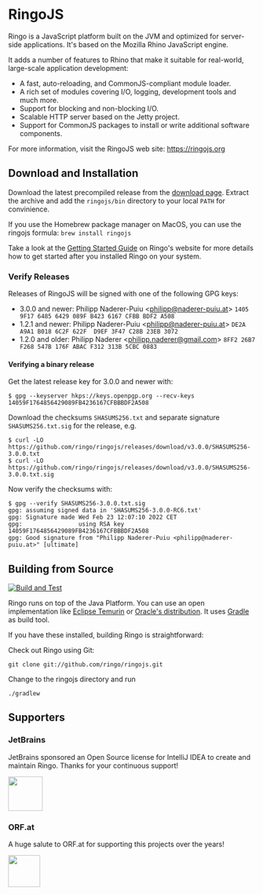 # RingoJS

Ringo is a JavaScript platform built on the JVM and optimized for server-side applications.
It's based on the Mozilla Rhino JavaScript engine.

It adds a number of features to Rhino that make it suitable for real-world,
large-scale application development:

  * A fast, auto-reloading, and CommonJS-compliant module loader.
  * A rich set of modules covering I/O, logging, development tools
    and much more.
  * Support for blocking and non-blocking I/O.
  * Scalable HTTP server based on the Jetty project.
  * Support for CommonJS packages to install or write additional software
    components.

For more information, visit the RingoJS web site: <https://ringojs.org>

## Download and Installation

Download the latest precompiled release from the [download page](https://ringojs.org/download/). Extract the archive and add the `ringojs/bin` directory to your local `PATH` for convinience.

If you use the Homebrew package manager on MacOS, you can use the ringojs formula: `brew install ringojs`

Take a look at the [Getting Started Guide](https://ringojs.org/get_started/) on Ringo's website for more details
how to get started after you installed Ringo on your system.

### Verify Releases
Releases of RingoJS will be signed with one of the following GPG keys:

* 3.0.0 and newer: Philipp Naderer-Puiu &lt;philipp@naderer-puiu.at&gt; `1405 9F17 6485 6429 089F B423 6167 CFBB BDF2 A508`
* 1.2.1 and newer: Philipp Naderer-Puiu &lt;philipp@naderer-puiu.at&gt; `DE2A A9A1 B018 6C2F 622F  D9EF 3F47 C28B 23EB 3072`
* 1.2.0 and older: Philipp Naderer &lt;philipp.naderer@gmail.com&gt; `8FF2 26B7 F268 547B 176F ABAC F312 313B 5CBC 0883`

#### Verifying a binary release

Get the latest release key for 3.0.0 and newer with: 

```
$ gpg --keyserver hkps://keys.openpgp.org --recv-keys 14059F1764856429089FB4236167CFBBBDF2A508
```

Download the checksums `SHASUMS256.txt` and separate signature `SHASUMS256.txt.sig` for the release, e.g.

```
$ curl -LO https://github.com/ringo/ringojs/releases/download/v3.0.0/SHASUMS256-3.0.0.txt
$ curl -LO https://github.com/ringo/ringojs/releases/download/v3.0.0/SHASUMS256-3.0.0.txt.sig
```

Now verify the checksums with:

```
$ gpg --verify SHASUMS256-3.0.0.txt.sig
gpg: assuming signed data in 'SHASUMS256-3.0.0-RC6.txt'
gpg: Signature made Wed Feb 23 12:07:10 2022 CET
gpg:                using RSA key 14059F1764856429089FB4236167CFBBBDF2A508
gpg: Good signature from "Philipp Naderer-Puiu <philipp@naderer-puiu.at>" [ultimate]
```

## Building from Source

[![Build and Test](https://github.com/ringo/ringojs/actions/workflows/build-and-test.yaml/badge.svg?branch=master&event=push)](https://github.com/ringo/ringojs/actions/workflows/build-and-test.yaml)

Ringo runs on top of the Java Platform. You can use an open implementation like [Eclipse Temurin][EclipseTemurin] or [Oracle's distribution][OracleJava].
It uses [Gradle] as build tool.

[EclipseTemurin]: https://adoptium.net/ 
[OracleJava]: https://www.oracle.com/technetwork/java/javase/downloads/index.html
[Gradle]: https://gradle.org/

If you have these installed, building Ringo is straightforward:

Check out Ringo using Git:

    git clone git://github.com/ringo/ringojs.git

Change to the ringojs directory and run

    ./gradlew

## Supporters

### JetBrains

JetBrains sponsored an Open Source license for IntelliJ IDEA to create and maintain Ringo. Thanks for your continuous support!

<img src="https://ringojs.org/static/intellij.svg" height="70" alt="">

### ORF.at

A huge salute to ORF.at for supporting this projects over the years!

<img src="https://orf.at/mojo/1_4_1/storyserver//news/news/images/target_news.svg" height="65" alt="">

